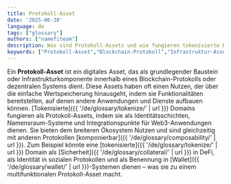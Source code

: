 ```yaml
---
title: Protokoll-Asset
date: '2025-06-30'
language: de
tags: ["glossary"]
authors: ["namefiteam"]
description: Was sind Protokoll-Assets und wie fungieren tokenisierte Domains als Protokoll-Assets?
keywords: ["Protokoll-Asset","Blockchain-Protokoll","Infrastruktur-Asset","Netzwerk-Asset","Utility-Token"]
---
```


Ein **Protokoll-Asset** ist ein digitales Asset, das als grundlegender Baustein oder Infrastrukturkomponente innerhalb eines Blockchain-Protokolls oder dezentralen Systems dient. Diese Assets haben oft einen Nutzen, der über die einfache Wertspeicherung hinausgeht, indem sie Funktionalitäten bereitstellen, auf denen andere Anwendungen und Dienste aufbauen können. [Tokenisierte]({{ '/de/glossary/tokenize/' | url }}) Domains fungieren als Protokoll-Assets, indem sie als Identitätsschichten, Namensraum-Systeme und Integrationspunkte für Web3-Anwendungen dienen. Sie bieten dem breiteren Ökosystem Nutzen und sind gleichzeitig mit anderen Protokollen [komponierbar]({{ '/de/glossary/composability/' | url }}). Zum Beispiel könnte eine [tokenisierte]({{ '/de/glossary/tokenize/' | url }}) Domain als [Sicherheit]({{ '/de/glossary/collateral/' | url }}) in DeFi, als Identität in sozialen Protokollen und als Benennung in [Wallet]({{ '/de/glossary/wallet/' | url }})-Systemen dienen – was sie zu einem multifunktionalen Protokoll-Asset macht.